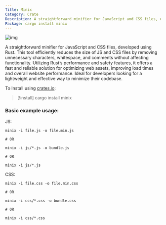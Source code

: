 ```yaml
---
Title: Minix
Category: Crate
Description: A straightforward minifier for JavaScript and CSS files, developed using Rust. This tool efficiently reduces the size of JS and CSS files by removing unnecessary characters, whitespace, and comments without affecting functionality. Utilizing Rust’s performance and safety features, it offers a fast and reliable solution for optimizing web assets, improving load times and overall website performance. Ideal for developers looking for a lightweight and effective way to minimize their codebase.
Package: cargo install minix
---
```

![img](https://img.shields.io/crates/v/minix?style=flat-square&logo=rust)

A straightforward minifier for JavaScript and CSS files, developed using Rust. This tool efficiently reduces the size of JS and CSS files by removing unnecessary characters, whitespace, and comments without affecting functionality. Utilizing Rust’s performance and safety features, it offers a fast and reliable solution for optimizing web assets, improving load times and overall website performance. Ideal for developers looking for a lightweight and effective way to minimize their codebase.

To Install using [crates.io](https://crates.io):

> [!install] cargo install minix

### Basic example usage:

JS:

```shell
minix -i file.js -o file.min.js

# OR

minix -i js/*.js -o bundle.js

# OR 

minix -i js/*.js
```

CSS:

```shell
minix -i file.css -o file.min.css

# OR

minix -i css/*.css -o bundle.css

# OR 

minix -i css/*.css
```
